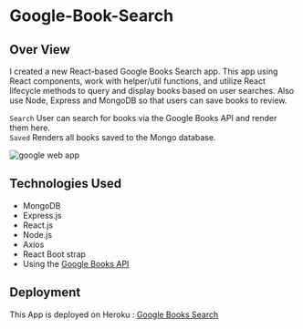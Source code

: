 # Google-Book-Search

## Over View

I created a new React-based Google Books Search app. 
This app using React components, work with helper/util functions, and utilize React lifecycle methods to query and display books based on user searches. Also use Node, Express and MongoDB so that users can save books to review.

`Search`  User can search for books via the Google Books API and render them here.<br>
`Saved` Renders all books saved to the Mongo database. 

![google web app](https://media.giphy.com/media/giW2ECwvcrserdhuqL/giphy.gif)
## Technologies Used
* MongoDB
* Express.js
* React.js
* Node.js
* Axios
* React Boot strap
* Using the [Google Books API](https://developers.google.com/books/docs/v1/getting_started)

## Deployment
This App is deployed on Heroku : [Google Books Search](https://googlebook2020.herokuapp.com/)